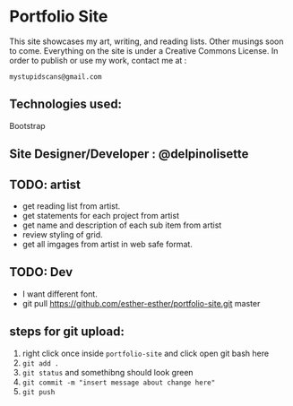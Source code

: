 # Portfolio Site

This site showcases my art, writing, and reading lists. Other musings soon to come. Everything on the site is under a Creative Commons License. In order to publish or use my work, contact me at :

`mystupidscans@gmail.com`

## Technologies used:
Bootstrap


## Site Designer/Developer : @delpinolisette

## TODO: artist

- get reading list from artist. 
- get statements for each project from artist
- get name and description of each sub item from artist
- review styling of grid. 
- get all imgages from artist in web safe format. 

## TODO: Dev
- I want different font. 
- git pull https://github.com/esther-esther/portfolio-site.git master


## steps for git upload:

1. right click once inside `portfolio-site` and click open git bash here
2. `git add .`
3. `git status` and somethibng should look green
4. `git commit -m "insert message about change here"`
5. `git push`




